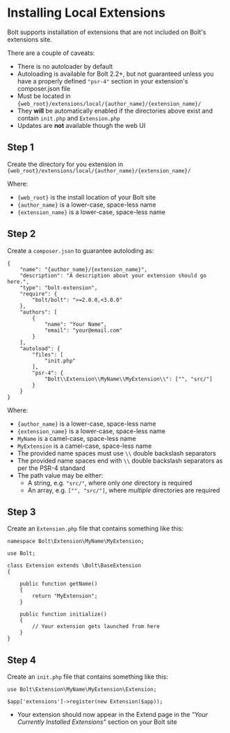 Installing Local Extensions
===========================

Bolt supports installation of extensions that are not included on Bolt's
extensions site.

There are a couple of caveats:

- There is no autoloader by default
- Autoloading is available for Bolt 2.2+, but not guaranteed unless you have a 
  properly defined `"psr-4"` section in your extension's composer.json file
- Must be located in `{web_root}/extensions/local/{author_name}/{extension_name}/`
- They **will** be automatically enabled if the directories above exist and
  contain `init.php` and `Extension.php`
- Updates are **not** available though the web UI

Step 1
------

Create the directory for you extension in `{web_root}/extensions/local/{author_name}/{extension_name}/`

Where:
 - `{web_root}` is the install location of your Bolt site
 - `{author_name}` is a lower-case, space-less name
 - `{extension_name}` is a lower-case, space-less name

Step 2
------

Create a `composer.json` to guarantee autoloding as:

```
{
    "name": "{author_name}/{extension_name}",
    "description": "A description about your extension should go here.",
    "type": "bolt-extension",
    "require": {
        "bolt/bolt": ">=2.0.0,<3.0.0"
    },
    "authors": [
        {
            "name": "Your Name",
            "email": "your@email.com"
        }
    ],
    "autoload": {
        "files": [
            "init.php"
        ],
        "psr-4": {
            "Bolt\\Extension\\MyName\\MyExtension\\": ["", "src/"]
        }
    }
}

```
Where:
 - `{author_name}` is a lower-case, space-less name
 - `{extension_name}` is a lower-case, space-less name
 - `MyName` is a camel-case, space-less name
 - `MyExtension` is a camel-case, space-less name
 - The provided name spaces must use `\\` double backslash separators
 - The provided name spaces end with `\\` double backslash separators as per the 
   PSR-4 standard
 - The path value may be either:
   - A string, e.g. `"src/"`, where only *one* directory is required
   - An array, e.g. `["", "src/"]`, where *multiple* directories are required

Step 3
------

Create an `Extension.php` file that contains something like this:

```
namespace Bolt\Extension\MyName\MyExtension;

use Bolt;

class Extension extends \Bolt\BaseExtension
{

    public function getName()
    {
        return "MyExtension";
    }

    public function initialize()
    {
        // Your extension gets launched from here
    }
}
```

Step 4
------

Create an `init.php` file that contains something like this:

```
use Bolt\Extension\MyName\MyExtension\Extension;

$app['extensions']->register(new Extension($app));
```
- Your extension should now appear in the Extend page in the *"Your Currently
    Installed Extensions"* section on your Bolt site
